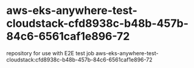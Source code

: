 # aws-eks-anywhere-test-cloudstack-cfd8938c-b48b-457b-84c6-6561caf1e896-72
repository for use with E2E test job aws-eks-anywhere-test-cloudstack:cfd8938c-b48b-457b-84c6-6561caf1e896-72
